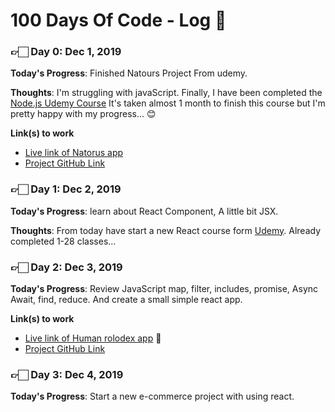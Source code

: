 <!-- ### Day 0: February 30, 2016 (Example 2)
##### (delete me or comment me out)

**Today's Progress**: Fixed CSS, worked on canvas functionality for the app.

**Thoughts**: I really struggled with CSS, but, overall, I feel like I am slowly getting better at it. Canvas is still new for me, but I managed to figure out some basic functionality.

**Link(s) to work**: [Calculator App](http://www.example.com)


### Day 1: June 27, Monday

**Today's Progress**: I've gone through many exercises on FreeCodeCamp.

**Thoughts** I've recently started coding, and it's a great feeling when I finally solve an algorithm challenge after a lot of attempts and hours spent.

**Link(s) to work**
1. [Find the Longest Word in a String](https://www.freecodecamp.com/challenges/find-the-longest-word-in-a-string)
2. [Title Case a Sentence](https://www.freecodecamp.com/challenges/title-case-a-sentence) -->

# 100 Days Of Code - Log 📆

### 👉🏻 Day 0: Dec 1, 2019

**Today's Progress**: Finished Natours Project From udemy.

**Thoughts**: I'm struggling with javaScript. Finally, I have been completed the [Node.js Udemy Course](https://www.udemy.com/course/nodejs-express-mongodb-bootcamp/) It's taken almost 1 month to finish this course but I'm pretty happy with my progress... 😊

**Link(s) to work**

- [Live link of Natorus app](https://natours.meetramin.com)
- [Project GitHub Link](https://github.com/TorabRamin/Natours-App)

### 👉🏻 Day 1: Dec 2, 2019

**Today's Progress**: learn about React Component, A little bit JSX.

**Thoughts**: From today have start a new React course form [Udemy](https://www.udemy.com/course/complete-react-developer-zero-to-mastery/). Already completed 1-28 classes...

### 👉🏻 Day 2: Dec 3, 2019

**Today's Progress**: Review JavaScript map, filter, includes, promise, Async Await, find, reduce. And create a small simple react app.

**Link(s) to work**

- [Live link of Human rolodex app](https://rolodex.meetramin.com/) 📇
- [Project GitHub Link](https://github.com/TorabRamin/Human-Rolodex)

### 👉🏻 Day 3: Dec 4, 2019

**Today's Progress**: Start a new e-commerce project with using react.
